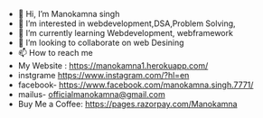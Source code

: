 - 👋 Hi, I’m Manokamna singh
- 👀 I’m interested in webdevelopment,DSA,Problem Solving,
- 🌱 I’m currently learning Webdevelopment, webframework
- 💞️ I’m looking to collaborate on web Desining
- 📫 How to reach me 
- My Website : https://manokamna1.herokuapp.com/
- instgrame https://www.instagram.com/?hl=en
- facebook- https://www.facebook.com/manokamna.singh.7771/
- mailus- officialmanokamna@gmail.com
- Buy Me a Coffee: https://pages.razorpay.com/Manokamna

<!---
Manokamnasingh1/Manokamnasingh1 is a ✨ special ✨ repository because its `README.md` (this file) appears on your GitHub profile.
You can click the Preview link to take a look at your changes.
--->
